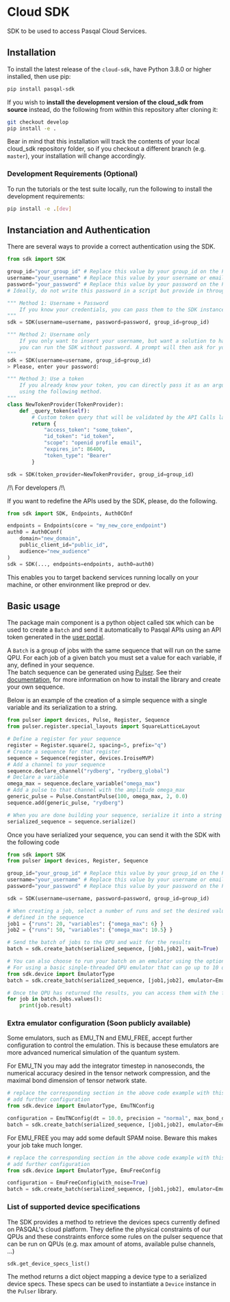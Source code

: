 # Cloud SDK

SDK to be used to access Pasqal Cloud Services.

## Installation

To install the latest release of the `cloud-sdk`, have Python 3.8.0 or higher installed, then use pip:

```bash
pip install pasqal-sdk
```

If you wish to **install the development version of the cloud_sdk from source** instead, do the following from within this repository after cloning it:

```bash
git checkout develop
pip install -e .
```

Bear in mind that this installation will track the contents of your local
cloud_sdk repository folder, so if you checkout a different branch (e.g. `master`),
your installation will change accordingly.

### Development Requirements (Optional)

To run the tutorials or the test suite locally, run the following to install the development requirements:

```bash
pip install -e .[dev]
```

## Instanciation and Authentication

There are several ways to provide a correct authentication using the SDK.

```python
from sdk import SDK

group_id="your_group_id" # Replace this value by your group_id on the PASQAL platform.
username="your_username" # Replace this value by your username or email on the PASQAL platform.
password="your_password" # Replace this value by your password on the PASQAL platform.
# Ideally, do not write this password in a script but provide in through the command-line or as a secret environment variable.

""" Method 1: Username + Password
    If you know your credentials, you can pass them to the SDK instance on creation.
"""
sdk = SDK(username=username, password=password, group_id=group_id)

""" Method 2: Username only
    If you only want to insert your username, but want a solution to have your password being secret
    you can run the SDK without password. A prompt will then ask for your password
"""
sdk = SDK(username=username, group_id=group_id)
> Please, enter your password:

""" Method 3: Use a token
    If you already know your token, you can directly pass it as an argument
    using the following method.
"""
class NewTokenProvider(TokenProvider):
    def _query_token(self):
        # Custom token query that will be validated by the API Calls later.
        return {
            "access_token": "some_token",
            "id_token": "id_token",
            "scope": "openid profile email",
            "expires_in": 86400,
            "token_type": "Bearer"
        }

sdk = SDK(token_provider=NewTokenProvider, group_id=group_id)
```

/!\ For developers /!\

If you want to redefine the APIs used by the SDK, please, do the following.

```python
from sdk import SDK, Endpoints, Auth0COnf

endpoints = Endpoints(core = "my_new_core_endpoint")
auth0 = Auth0Conf(
    domain="new_domain",
    public_client_id="public_id",
    audience="new_audience"
)
sdk = SDK(..., endpoints=endpoints, auth0=auth0)
```

This enables you to target backend services running locally on your machine, or other environment like preprod or dev.

## Basic usage

The package main component is a python object called `SDK` which can be used to create a `Batch` and send it automatically
to Pasqal APIs using an API token generated in the [user portal](https://portal.pasqal.cloud).

A `Batch` is a group of jobs with the same sequence that will run on the same QPU. For each job of a given batch you must set a value for each variable, if any, defined in your sequence.  
The batch sequence can be generated using [Pulser](https://github.com/pasqal-io/Pulser). See their [documentation](https://pulser.readthedocs.io/en/stable/),
for more information on how to install the library and create your own sequence.

Below is an example of the creation of a simple sequence with a single variable and its serialization to a string.

```python
from pulser import devices, Pulse, Register, Sequence
from pulser.register.special_layouts import SquareLatticeLayout

# Define a register for your sequence
register = Register.square(2, spacing=5, prefix="q")
# Create a sequence for that register
sequence = Sequence(register, devices.IroiseMVP)
# Add a channel to your sequence
sequence.declare_channel("rydberg", "rydberg_global")
# Declare a variable
omega_max = sequence.declare_variable("omega_max")
# Add a pulse to that channel with the amplitude omega_max
generic_pulse = Pulse.ConstantPulse(100, omega_max, 2, 0.0)
sequence.add(generic_pulse, "rydberg")

# When you are done building your sequence, serialize it into a string
serialized_sequence = sequence.serialize()
```

Once you have serialized your sequence, you can send it with the SDK with the following code

```python
from sdk import SDK
from pulser import devices, Register, Sequence

group_id="your_group_id" # Replace this value by your group_id on the PASQAL platform.
username="your_username" # Replace this value by your username or email on the PASQAL platform.
password="your_password" # Replace this value by your password on the PASQAL platform.

sdk = SDK(username=username, password=password, group_id=group_id)

# When creating a job, select a number of runs and set the desired values for the variables
# defined in the sequence
job1 = {"runs": 20, "variables": {"omega_max": 6} }
job2 = {"runs": 50, "variables": {"omega_max": 10.5} }

# Send the batch of jobs to the QPU and wait for the results
batch = sdk.create_batch(serialized_sequence, [job1,job2], wait=True)

# You can also choose to run your batch on an emulator using the optional argument 'emulator'
# For using a basic single-threaded QPU emulator that can go up to 10 qubits, you can specify the "EMU_FREE" emulator.
from sdk.device import EmulatorType
batch = sdk.create_batch(serialized_sequence, [job1,job2], emulator=EmulatorType.EMU_FREE)

# Once the QPU has returned the results, you can access them with the following:
for job in batch.jobs.values():
    print(job.result)

```

### Extra emulator configuration (Soon publicly available)

Some emulators, such as EMU_TN and EMU_FREE, accept further configuration to control the emulation.
This is because these emulators are more advanced numerical simulation of the quantum system.

For EMU_TN you may add the integrator timestep in nanoseconds, the numerical accuracy desired in the tensor network compression, and the maximal bond dimension of tensor network state.

```python
# replace the corresponding section in the above code example with this to
# add further configuration
from sdk.device import EmulatorType, EmuTNConfig

configuration = EmuTNConfig(dt = 10.0, precision = "normal", max_bond_dim = 100)
batch = sdk.create_batch(serialized_sequence, [job1,job2], emulator=EmulatorType.EMU_TN, configuration=configuration)
```

For EMU_FREE you may add some default SPAM noise. Beware this makes your job take much longer.

```python
# replace the corresponding section in the above code example with this to
# add further configuration
from sdk.device import EmulatorType, EmuFreeConfig

configuration = EmuFreeConfig(with_noise=True)
batch = sdk.create_batch(serialized_sequence, [job1,job2], emulator=EmulatorType.EMU_FREE, configuration=configuration)
```

### List of supported device specifications

The SDK provides a method to retrieve the devices specs currently defined on PASQAL's cloud platform.
They define the physical constraints of our QPUs and these constraints enforce some rules on
the pulser sequence that can be run on QPUs (e.g. max amount of atoms, available pulse channels, ...)

```python
sdk.get_device_specs_list()
```

The method returns a dict object mapping a device type to a serialized device specs. These specs can be used
to instantiate a `Device` instance in the `Pulser` library.
